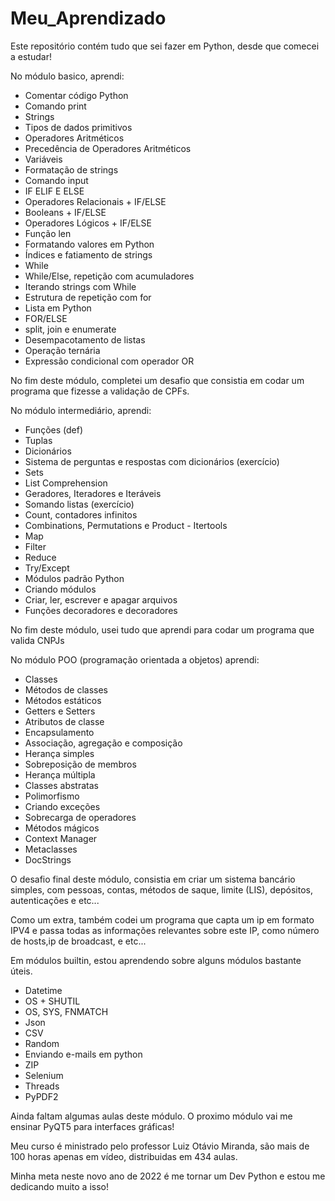 # Meu_Aprendizado
Este repositório contém tudo que sei fazer em Python, desde que comecei a estudar!

No módulo basico, aprendi:

- Comentar código Python
- Comando print
- Strings
- Tipos de dados primitivos
- Operadores Aritméticos
- Precedência de Operadores Aritméticos
- Variáveis
- Formatação de strings
- Comando input
- IF ELIF E ELSE
- Operadores Relacionais + IF/ELSE
- Booleans + IF/ELSE
- Operadores Lógicos + IF/ELSE
- Função len
- Formatando valores em Python
- Índices e fatiamento de strings
- While
- While/Else, repetição com acumuladores
- Iterando strings com While
- Estrutura de repetição com for
- Lista em Python
- FOR/ELSE
- split, join e enumerate
- Desempacotamento de listas
- Operação ternária
- Expressão condicional com operador OR

No fim deste módulo, completei um desafio que consistia em codar um programa que fizesse a validação de CPFs.

No módulo intermediário, aprendi:

- Funções (def)
- Tuplas
- Dicionários
- Sistema de perguntas e respostas com dicionários (exercício)
- Sets
- List Comprehension
- Geradores, Iteradores e Iteráveis
- Somando listas (exercício)
- Count, contadores infinitos
- Combinations, Permutations e Product - Itertools
- Map
- Filter
- Reduce
- Try/Except
- Módulos padrão Python
- Criando módulos
- Criar, ler, escrever e apagar arquivos
- Funções decoradores e decoradores

No fim deste módulo, usei tudo que aprendi para codar um programa que valida CNPJs

No módulo POO (programação orientada a objetos) aprendi:

- Classes
- Métodos de classes
- Métodos estáticos
- Getters e Setters
- Atributos de classe
- Encapsulamento
- Associação, agregação e composição
- Herança simples
- Sobreposição de membros
- Herança múltipla
- Classes abstratas
- Polimorfismo
- Criando exceções
- Sobrecarga de operadores
- Métodos mágicos
- Context Manager
- Metaclasses
- DocStrings

O desafio final deste módulo, consistia em criar um sistema bancário simples, com pessoas, contas, métodos de saque, limite (LIS), depósitos, autenticações e etc...

Como um extra, também codei um programa que capta um ip em formato IPV4 e passa todas as informações relevantes sobre este IP, como número de hosts,ip de broadcast, e etc...

Em módulos builtin, estou aprendendo sobre alguns módulos bastante úteis.

- Datetime
- OS + SHUTIL
- OS, SYS, FNMATCH
- Json
- CSV
- Random
- Enviando e-mails em python
- ZIP
- Selenium
- Threads
- PyPDF2

Ainda faltam algumas aulas deste módulo. O proximo módulo vai me ensinar PyQT5 para interfaces gráficas!

Meu curso é ministrado pelo professor Luiz Otávio Miranda, são mais de 100 horas apenas em vídeo, distribuidas em 434 aulas.

Minha meta neste novo ano de 2022 é me tornar um Dev Python e estou me dedicando muito a isso!
